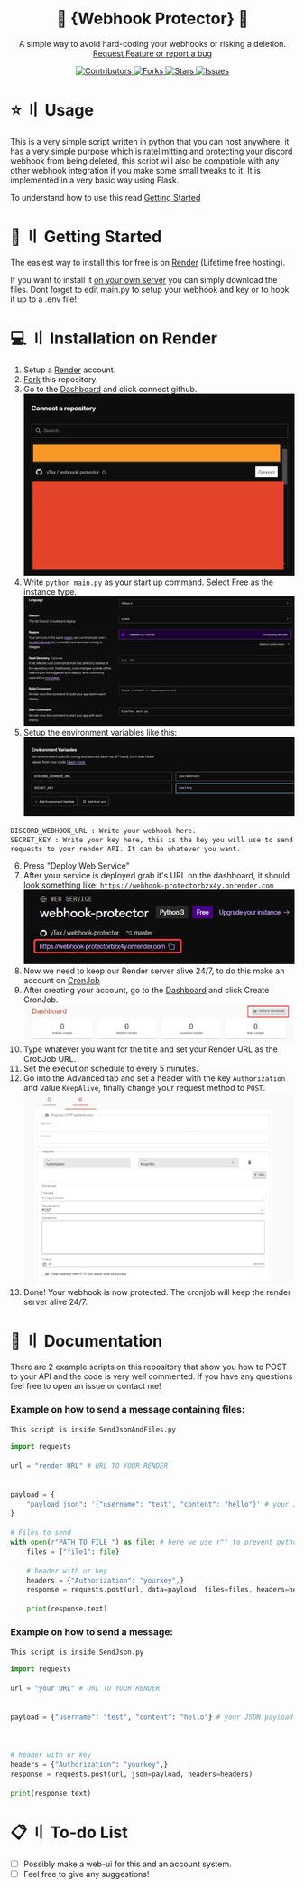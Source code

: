 
<a id="readme-top"></a>



<br />
<div align="center">
  <h1 align="center">🔐 {Webhook Protector} 🔐</h3>

  <p align="center">
    A simple way to avoid hard-coding your webhooks or risking a deletion.
    <br />
    <a href="https://github.com/yTax/webhook-protector/issues/new">Request Feature or report a bug</a>
  </p>
</div>
<div align="center">
    <a href="https://github.com/yTax/webhook-protector/graphs/contributors">
        <img src="https://img.shields.io/github/contributors/yTax/webhook-protector?style=flat-square" alt="Contributors" />
    </a>
    <a href="https://github.com/yTax/webhook-protector/network/members">
        <img src="https://img.shields.io/github/forks/yTax/webhook-protector?style=flat-square" alt="Forks" />
    </a>
    <a href="https://github.com/yTax/webhook-protector/stargazers">
        <img src="https://img.shields.io/github/stars/yTax/webhook-protector?style=flat-square" alt="Stars" />
    </a>
    <a href="https://github.com/yTax/webhook-protector/issues">
        <img src="https://img.shields.io/github/issues/yTax/webhook-protector?style=flat-square" alt="Issues" />
    </a>
</div>

    
    



# ⭐ 〢 Usage

This is a very simple script written in python that you can host anywhere, it has a very simple purpose which is ratelimitting and protecting your discord webhook from being deleted, this script will also be compatible with any other webhook integration if you make some small tweaks to it.
It is implemented in a very basic way using Flask.  

To understand how to use this read [Getting Started](#-〢-getting-started)


# 🚀 〢 Getting Started

The easiest way to install this for free is on [Render](#-〢-installation-on-render) (Lifetime free hosting).

If you want to install it [on your own server](#Installation-Local) you can simply download the files. Dont forget to edit main.py to setup your webhook and key or to hook it up to a .env file!


# 💻 〢 Installation on Render

1. Setup a [Render](https://dashboard.render.com/register) account.
2. [Fork](https://github.com/yTax/webhook-protector/fork) this repository.
3. Go to the [Dashboard](https://dashboard.render.com/select-repo?type=web) and click connect github.
![Dashboard Connection](./imgs/brave_EeIydoHMyu.png)
4. Write `python main.py` as your start up command. Select Free as the instance type.
![Dashboard Settings](./imgs/brave_DmJC3FehXn.png)
5. Setup the environment variables like this:
![Env Variables](./imgs/brave_qXOvpxkczR.png)
```
DISCORD_WEBHOOK_URL : Write your webhook here.
SECRET_KEY : Write your key here, this is the key you will use to send requests to your render API. It can be whatever you want.
```
6. Press "Deploy Web Service"
7. After your service is deployed grab it's URL on the dashboard, it should look something like: `https://webhook-protectorbzx4y.onrender.com`
![Webserver URL](./imgs/brave_a2JIbRmVAS.png)
8. Now we need to keep our Render server alive 24/7, to do this make an account on [CronJob](https://console.cron-job.org/signup)
9. After creating your account, go to the [Dashboard](https://console.cron-job.org/dashboard) and click Create CronJob.
![Create Cron](./imgs/brave_oOmhRq9Y4d.png)
10. Type whatever you want for the title and set your Render URL as the CrobJob URL.
11. Set the execution schedule to every 5 minutes.
12. Go into the Advanced tab and set a header with the key `Authorization` and value `KeepAlive`, finally change your request method to `POST`.
![Advanced Tab](./imgs/brave_RNInQpWJfh.png)
13. Done! Your webhook is now protected. The cronjob will keep the render server alive 24/7.



# 📄 〢 Documentation
There are 2 example scripts on this repository that show you how to POST to your API and the code is very well commented.
If you have any questions feel free to open an issue or contact me!

### Example on how to send a message containing files: 
`This script is inside SendJsonAndFiles.py`

```py
import requests

url = "render URL" # URL TO YOUR RENDER


payload = {
    "payload_json": '{"username": "test", "content": "hello"}' # your JSON payload, like an embed or a message, this is obviously optional if u just want to send a file
}

# Files to send
with open(r"PATH TO FILE ") as file: # here we use r"" to prevent python from fucking up the string
    files = {"file1": file} 

    # header with ur key
    headers = {"Authorization": "yourkey",}
    response = requests.post(url, data=payload, files=files, headers=headers)

    print(response.text)
```

### Example on how to send a message: 
`This script is inside SendJson.py`

```py
import requests

url = "your URL" # URL TO YOUR RENDER


payload = {"username": "test", "content": "hello"} # your JSON payload



# header with ur key
headers = {"Authorization": "yourkey",}
response = requests.post(url, json=payload, headers=headers)

print(response.text)
```

# 📋 〢 To-do List

- [ ] Possibly make a web-ui for this and an account system.
- [ ] Feel free to give any suggestions! 
